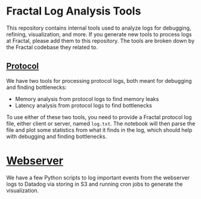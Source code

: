 # Fractal Log Analysis Tools

This repository contains internal tools used to analyze logs for debugging, refining, visualization, and more. If you generate new tools to process logs at Fractal, please add them to this repository. The tools are broken down by the Fractal codebase they related to.

## [Protocol](#protocol)

We have two tools for processing protocol logs, both meant for debugging and finding bottlenecks:

- Memory analysis from protocol logs to find memory leaks 
- Latency analysis from protocol logs to find bottlenecks

To use either of these two tools, you need to provide a Fractal protocol log file, either client or server, named `log.txt`. The notebook will then parse the file and plot some statistics from what it finds in the log, which should help with debugging and finding bottlenecks.

# [Webserver](#webserver)

We have a few Python scripts to log important events from the webserver logs to Datadog via storing in S3 and running cron jobs to generate the visualization.
